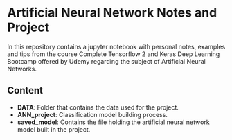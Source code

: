 # Artificial Neural Network Notes and Project

In this repository contains a jupyter notebook with personal notes, examples and tips from the course Complete Tensorflow 2 and Keras Deep Learning Bootcamp offered by Udemy regarding the subject of Artificial Neural Networks.

## Content
- **DATA**: Folder that contains the data used for the project.
- **ANN_project**: Classification model building process.
- **saved_model**: Contains the file holding the artificial neural network model built in the project.